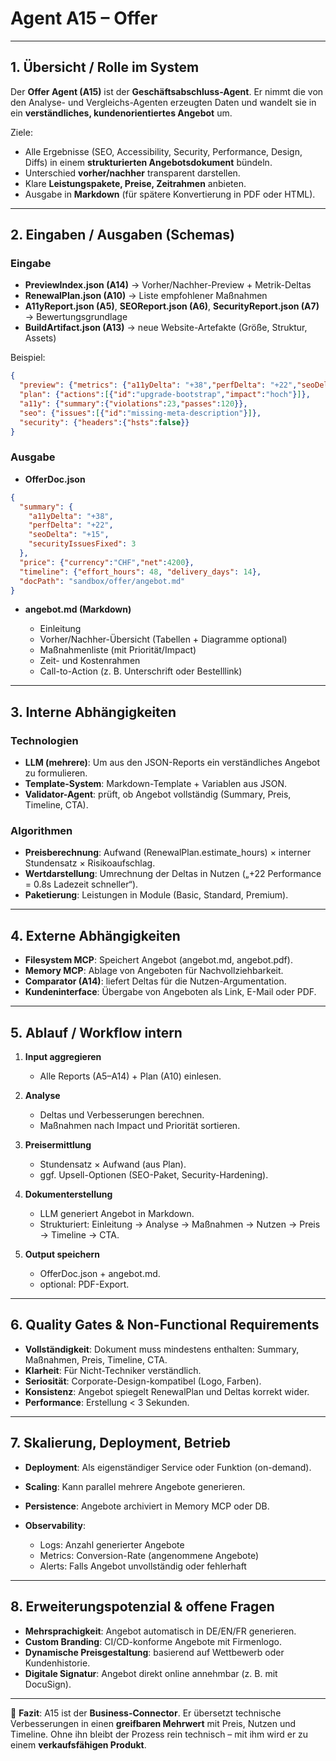 # Agent A15 – Offer

---

## 1. Übersicht / Rolle im System

Der **Offer Agent (A15)** ist der **Geschäftsabschluss-Agent**.
Er nimmt die von den Analyse- und Vergleichs-Agenten erzeugten Daten und wandelt sie in ein **verständliches, kundenorientiertes Angebot** um.

Ziele:

* Alle Ergebnisse (SEO, Accessibility, Security, Performance, Design, Diffs) in einem **strukturierten Angebotsdokument** bündeln.
* Unterschied **vorher/nachher** transparent darstellen.
* Klare **Leistungspakete, Preise, Zeitrahmen** anbieten.
* Ausgabe in **Markdown** (für spätere Konvertierung in PDF oder HTML).

---

## 2. Eingaben / Ausgaben (Schemas)

### Eingabe

* **PreviewIndex.json (A14)** → Vorher/Nachher-Preview + Metrik-Deltas
* **RenewalPlan.json (A10)** → Liste empfohlener Maßnahmen
* **A11yReport.json (A5)**, **SEOReport.json (A6)**, **SecurityReport.json (A7)** → Bewertungsgrundlage
* **BuildArtifact.json (A13)** → neue Website-Artefakte (Größe, Struktur, Assets)

Beispiel:

```json
{
  "preview": {"metrics": {"a11yDelta": "+38","perfDelta": "+22","seoDelta": "+15"}},
  "plan": {"actions":[{"id":"upgrade-bootstrap","impact":"hoch"}]},
  "a11y": {"summary":{"violations":23,"passes":120}},
  "seo": {"issues":[{"id":"missing-meta-description"}]},
  "security": {"headers":{"hsts":false}}
}
```

### Ausgabe

* **OfferDoc.json**

```json
{
  "summary": {
    "a11yDelta": "+38",
    "perfDelta": "+22",
    "seoDelta": "+15",
    "securityIssuesFixed": 3
  },
  "price": {"currency":"CHF","net":4200},
  "timeline": {"effort_hours": 48, "delivery_days": 14},
  "docPath": "sandbox/offer/angebot.md"
}
```

* **angebot.md (Markdown)**

  * Einleitung
  * Vorher/Nachher-Übersicht (Tabellen + Diagramme optional)
  * Maßnahmenliste (mit Priorität/Impact)
  * Zeit- und Kostenrahmen
  * Call-to-Action (z. B. Unterschrift oder Bestelllink)

---

## 3. Interne Abhängigkeiten

### Technologien

* **LLM (mehrere)**: Um aus den JSON-Reports ein verständliches Angebot zu formulieren.
* **Template-System**: Markdown-Template + Variablen aus JSON.
* **Validator-Agent**: prüft, ob Angebot vollständig (Summary, Preis, Timeline, CTA).

### Algorithmen

* **Preisberechnung**: Aufwand (RenewalPlan.estimate_hours) × interner Stundensatz × Risikoaufschlag.
* **Wertdarstellung**: Umrechnung der Deltas in Nutzen („+22 Performance = 0.8s Ladezeit schneller“).
* **Paketierung**: Leistungen in Module (Basic, Standard, Premium).

---

## 4. Externe Abhängigkeiten

* **Filesystem MCP**: Speichert Angebot (angebot.md, angebot.pdf).
* **Memory MCP**: Ablage von Angeboten für Nachvollziehbarkeit.
* **Comparator (A14)**: liefert Deltas für die Nutzen-Argumentation.
* **Kundeninterface**: Übergabe von Angeboten als Link, E-Mail oder PDF.

---

## 5. Ablauf / Workflow intern

1. **Input aggregieren**

   * Alle Reports (A5–A14) + Plan (A10) einlesen.

2. **Analyse**

   * Deltas und Verbesserungen berechnen.
   * Maßnahmen nach Impact und Priorität sortieren.

3. **Preisermittlung**

   * Stundensatz × Aufwand (aus Plan).
   * ggf. Upsell-Optionen (SEO-Paket, Security-Hardening).

4. **Dokumenterstellung**

   * LLM generiert Angebot in Markdown.
   * Strukturiert: Einleitung → Analyse → Maßnahmen → Nutzen → Preis → Timeline → CTA.

5. **Output speichern**

   * OfferDoc.json + angebot.md.
   * optional: PDF-Export.

---

## 6. Quality Gates & Non-Functional Requirements

* **Vollständigkeit**: Dokument muss mindestens enthalten: Summary, Maßnahmen, Preis, Timeline, CTA.
* **Klarheit**: Für Nicht-Techniker verständlich.
* **Seriosität**: Corporate-Design-kompatibel (Logo, Farben).
* **Konsistenz**: Angebot spiegelt RenewalPlan und Deltas korrekt wider.
* **Performance**: Erstellung < 3 Sekunden.

---

## 7. Skalierung, Deployment, Betrieb

* **Deployment**: Als eigenständiger Service oder Funktion (on-demand).
* **Scaling**: Kann parallel mehrere Angebote generieren.
* **Persistence**: Angebote archiviert in Memory MCP oder DB.
* **Observability**:

  * Logs: Anzahl generierter Angebote
  * Metrics: Conversion-Rate (angenommene Angebote)
  * Alerts: Falls Angebot unvollständig oder fehlerhaft

---

## 8. Erweiterungspotenzial & offene Fragen

* **Mehrsprachigkeit**: Angebot automatisch in DE/EN/FR generieren.
* **Custom Branding**: CI/CD-konforme Angebote mit Firmenlogo.
* **Dynamische Preisgestaltung**: basierend auf Wettbewerb oder Kundenhistorie.
* **Digitale Signatur**: Angebot direkt online annehmbar (z. B. mit DocuSign).

---

📄 **Fazit**:
A15 ist der **Business-Connector**. Er übersetzt technische Verbesserungen in einen **greifbaren Mehrwert** mit Preis, Nutzen und Timeline.
Ohne ihn bleibt der Prozess rein technisch – mit ihm wird er zu einem **verkaufsfähigen Produkt**.
